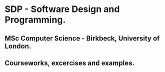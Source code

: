 # SDP - Software Design and Programming.
## MSc Computer Science - Birkbeck, University of London.
## Courseworks, excercises and examples.
